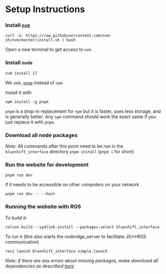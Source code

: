 # Setup Instructions
### Install [`nvm`](https://github.com/nvm-sh/nvm)
```
curl -o- https://raw.githubusercontent.com/nvm-sh/nvm/master/install.sh | bash
```

Open a new terminal to get access to `nvm`

### Install `node`
```
nvm install 17
```

We use, [`pnpm`](https://github.com/pnpm/pnpm) instead of `npm`

Install it with 
```
npm install -g pnpm
```

`pnpm` is a drop-in replacement for `npm` but it is faster, uses less storage, and is generally better.
Any `npm` command should work the exact same if you just replace it with `pnpm`.

### Download all node packages
_Note_: All commands after this point need to be run in the `blueshift_interface` directory
`pnpm install` (`pnpm i` for short)

### Run the website for development
```
pnpm run dev
```
If it needs to be accessible on other computers on your network
```
pnpm run dev -- --host
```

### Running the website with ROS
To build it:
```
colcon build --symlink-install --packages-select blueshift_interface
```
To run it (this also starts the rosbridge_server to facilitate JS<->ROS communication)
```
ros2 launch blueshift_interface simple.launch
```

_Note: if there are any errors about missing packages, make download all dependencies as described [here](../../README.md#install-dependencies)_
